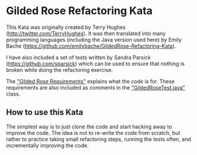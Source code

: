 # Gilded Rose Refactoring Kata

This Kata was originally created by Terry Hughes (http://twitter.com/TerryHughes). It was then translated into many programming languages (including the Java version used here) by Emily Bache (https://github.com/emilybache/GildedRose-Refactoring-Kata).  

I have also included a set of tests written by Sandra Parsick (https://github.com/sparsick) which can be used to ensure that nothing is broken while doing the refactoring exercise. 

The ["Gilded Rose Requirements"](https://github.com/pv-singh/GildedRose-Refactoring-Kata/blob/main/GildedRoseRequirements.txt) explains what the code is for. These requirements are also included as comments in the ["GildedRoseTest.java"](https://github.com/pv-singh/GildedRose-Refactoring-Kata/blob/main/src/test/java/com/gildedrose/GildedRoseTest.java) class.

## How to use this Kata

The simplest way is to just clone the code and start hacking away to improve the code. The idea is not to re-write the code from scratch, but rather to practice taking small refactoring steps, running the tests often, and incrementally improving the code.
